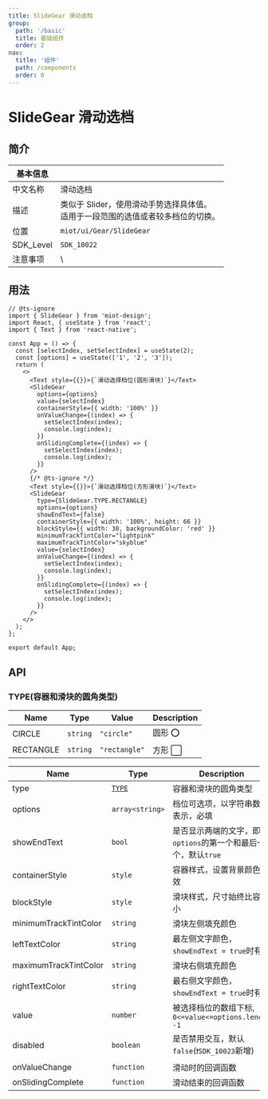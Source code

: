 ```yaml
---
title: SlideGear 滑动选档
group:
  path: '/basic'
  title: 基础组件
  order: 2
nav:
  title: '组件'
  path: /components
  order: 0
---
```


# SlideGear 滑动选档

## 简介

| 基本信息  |                                                                                       |
| --------- | ------------------------------------------------------------------------------------- |
| 中文名称  | 滑动选档                                                                              |
| 描述      | 类似于 Slider，使用滑动手势选择具体值。<br />适用于一段范围的选值或者较多档位的切换。 |
| 位置      | `miot/ui/Gear/SlideGear`                                                              |
| SDK_Level | `SDK_10022`                                                                           |
| 注意事项  | \                                                                                     |

## 用法

```tsx
// @ts-ignore
import { SlideGear } from 'miot-design';
import React, { useState } from 'react';
import { Text } from 'react-native';

const App = () => {
  const [selectIndex, setSelectIndex] = useState(2);
  const [options] = useState(['1', '2', '3']);
  return (
    <>
      <Text style={{}}>{`滑动选择档位(圆形滑块)`}</Text>
      <SlideGear
        options={options}
        value={selectIndex}
        containerStyle={{ width: '100%' }}
        onValueChange={(index) => {
          setSelectIndex(index);
          console.log(index);
        }}
        onSlidingComplete={(index) => {
          setSelectIndex(index);
          console.log(index);
        }}
      />
      {/* @ts-ignore */}
      <Text style={{}}>{`滑动选择档位(方形滑块)`}</Text>
      <SlideGear
        type={SlideGear.TYPE.RECTANGLE}
        options={options}
        showEndText={false}
        containerStyle={{ width: '100%', height: 66 }}
        blockStyle={{ width: 30, backgroundColor: 'red' }}
        minimumTrackTintColor="lightpink"
        maximumTrackTintColor="skyblue"
        value={selectIndex}
        onValueChange={(index) => {
          setSelectIndex(index);
          console.log(index);
        }}
        onSlidingComplete={(index) => {
          setSelectIndex(index);
          console.log(index);
        }}
      />
    </>
  );
};

export default App;
```

## API

### TYPE(容器和滑块的圆角类型)

| Name      | Type                | Value                              | Description |
| --------- | ------------------- | ---------------------------------- | ----------- |
| CIRCLE    | <code>string</code> | <code>&quot;circle&quot;</code>    | 圆形 ⭕️    |
| RECTANGLE | <code>string</code> | <code>&quot;rectangle&quot;</code> | 方形 ⬜️    |

| Name                  | Type                                           | Description                                                   |
| --------------------- | ---------------------------------------------- | ------------------------------------------------------------- |
| type                  | [<code>TYPE</code>](#type容器和滑块的圆角类型) | 容器和滑块的圆角类型                                          |
| options               | <code>array&lt;string&gt;</code>               | 档位可选项，以字符串数组表示，必填                            |
| showEndText           | <code>bool</code>                              | 是否显示两端的文字，即`options`的第一个和最后一个，默认`true` |
| containerStyle        | <code>style</code>                             | 容器样式，设置背景颜色无效                                    |
| blockStyle            | <code>style</code>                             | 滑块样式，尺寸始终比容器小                                    |
| minimumTrackTintColor | <code>string</code>                            | 滑块左侧填充颜色                                              |
| leftTextColor         | <code>string</code>                            | 最左侧文字颜色，`showEndText = true`时有效                    |
| maximumTrackTintColor | <code>string</code>                            | 滑块右侧填充颜色                                              |
| rightTextColor        | <code>string</code>                            | 最右侧文字颜色，`showEndText = true`时有效                    |
| value                 | <code>number</code>                            | 被选择档位的数组下标, `0<=value<=options.length -1`           |
| disabled              | `boolean`                                      | 是否禁用交互，默认`false`(`❗️SDK_10023`新增)                 |
| onValueChange         | <code>function</code>                          | 滑动时的回调函数                                              |
| onSlidingComplete     | <code>function</code>                          | 滑动结束的回调函数                                            |
